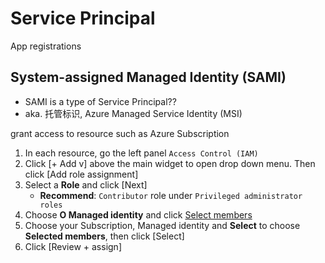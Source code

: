 # Service Principal

App registrations

## System-assigned Managed Identity (SAMI)
- SAMI is a type of Service Principal??
- aka. 托管标识, Azure Managed Service Identity (MSI)

grant access to resource such as Azure Subscription 
1. In each resource, go the left panel `Access Control (IAM)`
2. Click [+ Add v] above the main widget to open drop down menu. Then click [Add role assignment]
3. Select a **Role** and click [Next]
   - **Recommend**: `Contributor` role under `Privileged administrator roles`
4. Choose **O Managed identity** and click <ins>Select members</ins>
5. Choose your Subscription, Managed identity and **Select** to choose **Selected members**, then click [Select]
6. Click [Review + assign]
